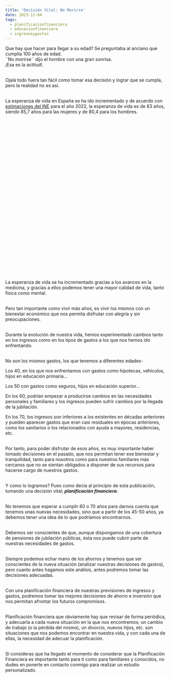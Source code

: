 ```yaml
---
title: 'Decisión Vital: No Morirse'
date: 2023-11-04
tags:
  - planificacionfinanciera
  - educacionfinanciera
  - ingresosygastos
---
```

<p>
Que hay que hacer para llegar a su edad? Se preguntaba al anciano que cumplía 100 años de edad.<br />
¨No morirse¨ dijo el hombre con una gran sonrisa.<br />
¡Esa es la actitud!.<br /><br />

Ojalá todo fuera tan fácil como tomar esa decisión y lograr que se cumpla, pero la realidad no es así.<br /><br />

La esperanza de vida en España se ha ido incrementado y de acuerdo con <a href="https://www.ine.es/ss/Satellite?L=es_ES&c=INESeccion_C&cid=1259926380048&p=1254735110672&pagename=ProductosYServicios/PYSLayout">estimaciones del INE</a> para el año 2022, la esperanza de vida es de 83 años, siendo 85,7 años para las mujeres y de 80,4 para los hombres. <br />
<br />
<div style="height: 12cm; overflow: hidden;">
<script type="text/javascript">var script = document.createElement('script');function lastNodo(obj){if (obj.children.length>0)return lastNodo(obj.children[obj.children.length-1]);else return obj;}script.setAttribute('type', 'text/javascript');script.setAttribute('src', 'https://www.ine.es/menus/plantillas/jaxiPx/js/widget.js');script.dataPost='path=/t00/mujeres_hombres/tablas_2/l0/&file=d1g1.px&ratio=0.9&nocab=1&btnWidgetGrafico=&pwc0=#457e76&pwc1=#a45c0a&rows=p_per&columns=0&columns=p_oper&oper=-9223372036854775808&ccrisexo=*&periodo=-2147483648~31&periodo=-2147483648~30&periodo=-2147483648~29&periodo=-2147483648~28&periodo=-2147483648~27&periodo=-2147483648~26&periodo=-2147483648~25&periodo=-2147483648~24&periodo=-2147483648~23&periodo=-2147483648~22&periodo=-2147483648~21&periodo=-2147483648~20&periodo=-2147483648~19&periodo=-2147483648~18&periodo=-2147483648~17&periodo=-2147483648~16&periodo=-2147483648~15&periodo=-2147483648~14&periodo=-2147483648~13&periodo=-2147483648~12&periodo=-2147483648~11&periodo=-2147483648~10&periodo=-2147483648~9&periodo=-2147483648~8&periodo=-2147483648~7&periodo=-2147483648~6&periodo=-2147483648~5&periodo=-2147483648~4&periodo=-2147483648~3&periodo=-2147483648~2&periodo=-2147483648~1&periodo=-2147483648~0&columnas_grafico=per&ejeHorizontal=per&tipoGrafico=lineas&L=0&p_widgetFormGrafico=1&w_legend=false&w_contorno_col=F9F9F9&w_titulo=true&w_ancho_widget=&w_alto_widget=132';script.padre=lastNodo(document.getElementsByTagName('body')[0]);script.onload = function(event){var aux=this.padre;this.padre=null;if (aux!=null)PintaWidgetGrafica(aux,this.dataPost);};script.onreadystatechange = function () {if (this.readyState === 'complete' || this.readyState === 'loaded') {var aux=this.padre;this.padre=null;if (aux!=null)PintaWidgetGrafica(aux,this.dataPost);}};document.head.appendChild(script);</script>
</div>
</p>

<p>
<br />
La esperanza de vida se ha incrementado gracias a los avances en la medicina, y gracias a ellos podemos tener una mayor calidad de vida, tanto física como mental.<br /><br />

Pero tan importante como vivir más años, es vivir los mismos con un bienestar económico que nos permita disfrutar con alegría y sin preocupaciones.<br /><br />

Durante la evolución de nuestra vida, hemos experimentado cambios tanto en los ingresos como en los tipos de gastos a los que nos hemos ido enfrentando.<br /><br />

No son los mismos gastos, los que tenemos a diferentes edades-<br />

Los 40, en los que nos enfrentamos con gastos como hipotecas, vehículos, hijos en educación primaria...<br />

Los 50 con gastos como seguros, hijos en educación superior...<br />

En los 60, podrían empezar a producirse cambios en las necesidades personales y familiares y los ingresos pueden sufrir cambios por la llegada de la jubilación.<br />

En los 70, los ingresos son inferiores a los existentes en décadas anteriores y pueden aparecer gastos que eran casi residuales en épocas anteriores, como los sanitarios o los relacionados con ayuda a mayores, residencias, etc.<br /><br />

Por tanto, para poder disfrutar de esos años, es muy importante haber tomado decisiones en el pasado, que nos permitan tener ese bienestar y tranquilidad, tanto para nosotros como para nuestros familiares más cercanos que no se sientan obligados a disponer de sus recursos para hacerse cargo de nuestros gastos.<br /><br />

Y como lo logramos? Pues como decía al principio de esta publicación, tomando una decisión vital; <b><i>planificación financiera</i></b>.<br /><br />

No tenemos que esperar a cumplir 60 o 70 años para darnos cuenta que tenemos unas nuevas necesidades, sino que a partir de los 45-50 años, ya debemos tener una idea de lo que podríamos encontrarnos.<br /><br />

Debemos ser conscientes de que, aunque dispongamos de una cobertura de pensiones de jubilación públicas, ésta nos puede cubrir parte de nuestras necesidades de gastos.<br /><br />

Siempre podemos echar mano de los ahorros y tenemos que ser conscientes de la nueva situación (analizar nuestras decisiones de gastos), pero cuanto antes hagamos este análisis, antes podremos tomar las decisiones adecuadas.<br /><br />

Con una planificación financiera de nuestras previsiones de ingresos y gastos, podremos tomar las mejores decisiones de ahorro e inversión que nos permitan afrontar los futuros compromisos.<br /><br />

Planificación financiera que obviamente hay que revisar de forma periódica, y adecuarla a cada nueva situación en la que nos encontremos; un cambio de trabajo (o la pérdida del mismo), un divorcio, nuevos hijos, etc. son situaciones que nos podemos encontrar en nuestra vida, y con cada una de ellas, la necesidad de adecuar la planificación.<br /><br />

Si consideras que ha llegado el momento de considerar que la Planificación Financiera es importante tanto para ti como para familiares y conocidos, no dudes en ponerte en contacto conmigo para realizar un estudio personalizado.<br /><br /><br />
</p>

